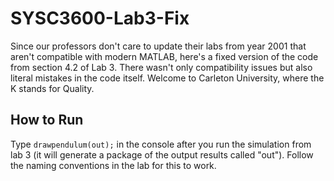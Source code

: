 # SYSC3600-Lab3-Fix
Since our professors don't care to update their labs from year 2001 that aren't compatible with modern MATLAB, here's a fixed version of the code from section 4.2 of Lab 3. There wasn't only compatibility issues but also literal mistakes in the code itself. Welcome to Carleton University, where the K stands for Quality.

## How to Run
Type `drawpendulum(out);` in the console after you run the simulation from lab 3 (it will generate a package of the output results called "out"). Follow the naming conventions in the lab for this to work.
